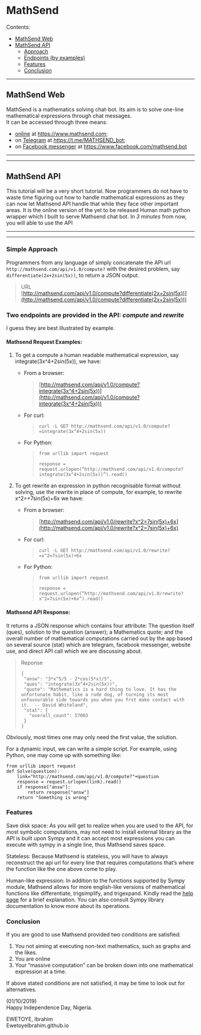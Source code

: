 # **MathSend**

Contents:
* [MathSend Web](#MathSend-Web)
* [MathSend API](#MathSend-API)
  * [Approach](##Simple-Approach)
  * [Endpoints (by examples)](##Two-endpoints-are-provided-in-the-API:-compute-and-rewrite)
  * [Features](##Features)
  * [Conclusion](##Conclusion)

---
## **MathSend Web**
MathSend is a mathematics solving chat-bot. Its aim is to solve one-line mathematical expressions through chat messages.  
It can be accessed through three means:
* [online](https://www.mathsend.com) at https://www.mathsend.com;
* on [Telegram](https://t.me/MATHSEND_bot) at https://t.me/MATHSEND_bot;
* on [Facebook messenger](https://www.facebook.com/mathsend.bot) at https://www.facebook.com/mathsend.bot
___
---




## **MathSend API**
This tutorial will be a very short tutorial. Now programmers do not have to waste time figuring out how to handle mathematical expressions as they can now let Mathsend API handle that while they face other important areas. It is the online version of the yet to be released Human math python wrapper which I built to serve Mathsend chat bot. In *3 minutes* from now, you will able to use the API
___


___

### **Simple Approach**
Programmers from any language of simply concatenate the API url ```http://mathsend.com/api/v1.0/compute?```
with the desired problem, say ```differentiate(2x+2sin(5x))```, to return a JSON output.

>URL  
[http://mathsend.com/api/v1.0/compute?differentiate(2x+2sin(5x))](http://mathsend.com/api/v1.0/compute?differentiate(2x+2sin(5x)))


### **Two endpoints are provided in the API: *compute* and *rewrite***  
I guess they are best illustrated by example.

#### Mathsend Request Examples:
1. To get a compute a human readable mathematical expression, say integrate(3x^4+2sin(5x)), we have:

    * From a browser:  
        >[http://mathsend.com/api/v1.0/compute?integrate(3x^4+2sin(5x))](http://mathsend.com/api/v1.0/compute?integrate(3x^4+2sin(5x)))
    * For curl:
        >```curl -L GET http://mathsend.com/api/v1.0/compute?=integrate(3x^4+2sin(5x))```

    * For Python:
        >```from urllib import request```
        >
        >```response = request.urlopen(“http://mathsend.com/api/v1.0/compute?integrate(3x^4+2sin(5x))”).read()```

2. To get rewrite an expression in python recognisable format without solving, use the rewrite in place of compute, for example, to rewrite x^2=+7sin(5x)+6x we have:
    * From a browser: 
        >[http://mathsend.com/api/v1.0/rewrite?x^2=7sin(5x)+6x](http://mathsend.com/api/v1.0/rewrite?x^2=7sin(5x)+6x)

    * For curl:
        >```curl -L GET http://mathsend.com/api/v1.0/rewrite?=x^2=7sin(5x)+6x```

    * For Python:
        >```from urllib import request```
        >
        >```response = request.urlopen(“http://mathsend.com/api/v1.0/rewrite?x^2=7sin(5x)+6x”).read()```

#### Mathsend API Response:
It returns a JSON response which contains four attribute: The question itself (ques), solution to the question (answer); a Mathematics quote; and the overall number of mathematical computations carried out by the  app based on several source (stat) which are telegram, facebook messenger, website use, and direct API call which we are discussing about.

>Reponse  
>```
>{
>  "answ": "3*x^5/5 - 2*cos(5*x)/5", 
>  "ques": "integrate(3x^4+2sin(5x))", 
>  "quote": "Mathematics is a hard thing to love. It has the unfortunate habit, like a rude dog, of turning its most unfavourable side towards you when you frst make contact with it.  -- David Whiteland", 
>  "stat": {
>    "overall_count": 57003
>  }
>}
>```
Obviously, most times one may only need the first value, the solution.

For a dynamic input, we can write a simple script. For example, using Python, one may come up with something like:
```
from urllib import request
def Solve(question):
    link="http://mathsend.com/api/v1.0/compute?"+question
    response = request.urlopen(link).read()
    if response["answ"]:
        return response["answ"]
    return "Something is wrong"

```
### **Features**
Save disk space: As you will get to realize when you are used to the API, for most symbolic computations, may not need to install external library as the API is built upon Sympy and it can accept most expressions you can execute with sympy in a single line, thus Mathsend saves space.

Stateless: Because Mathsend is stateless, you will have to always reconstruct the api url for every line that requires computations that’s where the function like the one above come to play.

Human-like expression: In addition to the functions supported by Sympy module, Mathsend allows for more english-like versions of mathematical functions like differentiate, trigsimplify, and trigexpand. Kindly read the [help page](www.mathsend.com/help) for a brief explanation. You can also consult Sympy library documentation to know more about its operations.

### **Conclusion**
If you are good to use Mathsend provided two conditions are satisfied:
1. You not aiming at executing non-text mathematics, such       as graphs and the likes.
2. You are online
3. Your “massive computation” can be broken down into one mathematical expression at a time.

If above stated conditions are not satisfied, it may be time to look out for alternatives.

(01/10/2019)  
Happy Independence Day, Nigeria.

EWETOYE, Ibrahim  
EwetoyeIbrahim.github.io


